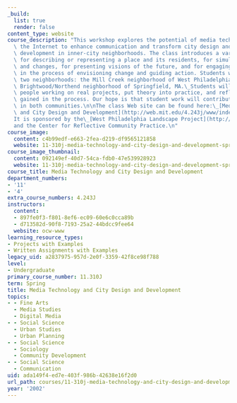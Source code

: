 ```yaml
---
_build:
  list: true
  render: false
content_type: website
course_description: "This workshop explores the potential of media technology and\
  \ the Internet to enhance communication and transform city design and community\
  \ development in inner-city neighborhoods. The class introduces a variety of methods\
  \ for describing or representing a place and its residents, for simulating actions\
  \ and changes, for presenting visions of the future, and for engaging multiple actors\
  \ in the process of envisioning change and guiding action. Students will engage\
  \ two neighborhoods: the Mill Creek neighborhood of West Philadelphia, PA, and the\
  \ Brightwood/Northend neighborhood of Springfield, MA.\_Students will meet real\
  \ people working on real projects, put theory into practice, and reflect on insights\
  \ gained in the process. Our hope is that student work will contribute to new initiatives\
  \ in both communities.\n\nThe class Web site can be found here:\_[Media Technology\
  \ and City Design and Development](http://web.mit.edu/4.243j/www/index.html).\_\
  It is sponsored by the\_[West Philadelphia Landscape Project](http://web.mit.edu/wplp/index.html)\_\
  and the Center for Reflective Community Practice.\n"
course_image:
  content: c4b99edf-e663-2fea-d219-df9565121858
  website: 11-310j-media-technology-and-city-design-and-development-spring-2002
course_image_thumbnail:
  content: 092149ef-40d7-54ca-fdb0-47e539928923
  website: 11-310j-media-technology-and-city-design-and-development-spring-2002
course_title: Media Technology and City Design and Development
department_numbers:
- '11'
- '4'
extra_course_numbers: 4.243J
instructors:
  content:
  - 897fe0f3-f801-8ef6-ec09-60e6c0cca89b
  - d713582d-90f8-7193-25a2-44bdcc9fee64
  website: ocw-www
learning_resource_types:
- Projects with Examples
- Written Assignments with Examples
legacy_uid: a2837975-957d-2e0f-3359-42f8ce98f788
level:
- Undergraduate
primary_course_number: 11.310J
term: Spring
title: Media Technology and City Design and Development
topics:
- - Fine Arts
  - Media Studies
  - Digital Media
- - Social Science
  - Urban Studies
  - Urban Planning
- - Social Science
  - Sociology
  - Community Development
- - Social Science
  - Communication
uid: ada149f4-ed7e-403f-986b-42638e16f2d0
url_path: courses/11-310j-media-technology-and-city-design-and-development-spring-2002
year: '2002'
---
```

